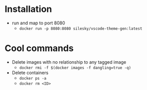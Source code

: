 # Installation
* run and map to port 8080
  * `docker run -p 8080:8080 silesky/vscode-theme-gen:latest`

# Cool commands
* Delete images with no relationship to any tagged image
  * `docker rmi -f $(docker images -f dangling=true -q)`
* Delete containers
  * `docker ps -a`
  * `docker rm <ID>`

